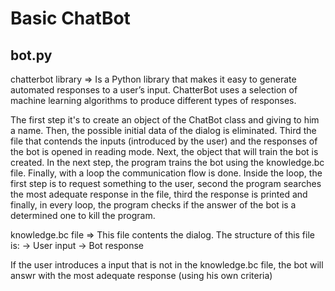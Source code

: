# Basic ChatBot

## bot.py

chatterbot library => Is a Python library that makes it easy to generate automated responses to a user’s input. ChatterBot uses a selection of machine learning algorithms to produce different types of responses.

The first step it's to create an object of the ChatBot class and giving to him a name. Then, the possible initial data of the dialog is eliminated. Third the file that contends the inputs (introduced by the user) and the responses of the bot is opened in reading mode. Next, the object that will train the bot is created. In the next step, the program trains the bot using the knowledge.bc file. Finally, with a loop the communication flow is done. Inside the loop, the first step is to request something to the user, second the program searches the most adequate response in the file, third the response is printed and finally, in every loop, the program checks if the answer of the bot is a determined one to kill the program.

knowledge.bc file => This file contents the dialog. The structure of this file is:
-> User input
-> Bot response

If the user introduces a input that is not in the knowledge.bc file, the bot will answr with the most adequate response (using his own criteria)
